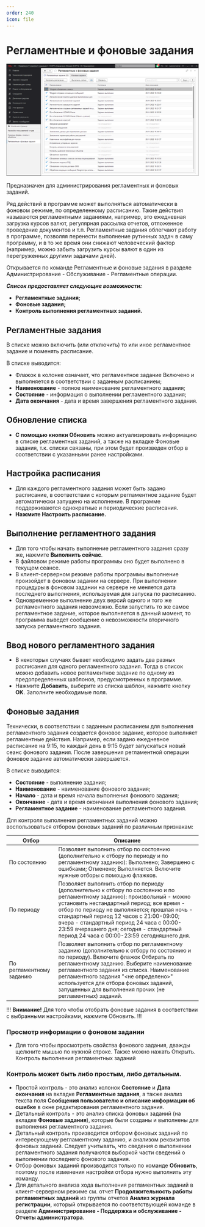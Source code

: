 ```yaml
---
order: 240
icon: file
---
```


# Регламентные и фоновые задания

![01_Регламентные](static/01_Регламентные.png)

Предназначен для администрирования регламентных и фоновых заданий.

Ряд действий в программе может выполняться автоматически в фоновом режиме, по определенному расписанию. Такие действия называются регламентными заданиями, например, это ежедневная загрузка курсов валют, регулярная рассылка отчетов, отложенное проведение документов и т.п. Регламентные задания облегчают работу в программе, позволяя перенести выполнение рутинных задач в саму программу, и в то же время они снижают человеческий фактор (например, можно забыть загрузить курсы валют в один из перегруженных другими задачами дней).

Открывается по команде Регламентные и фоновые задания в разделе Администрирование - Обслуживание - Регламентные операции.

***Cписок предоставляет следующие возможности:***

* **Регламентные задания;**  
* **Фоновые задания;**  
* **Контроль выполнения регламентных заданий.**  

## Регламентные задания

В списке можно включить (или отключить) то или иное регламентное задание и поменять расписание.

В списке выводится:

* Флажок в колонке означает, что регламентное задание Включено и выполняется в соответствии с заданным расписанием;
* **Наименование** - полное наименование регламентного задания;  
* **Состояние** - информация о выполнении регламентного задания;  
* **Дата окончания** - дата и время завершения регламентного задания.  

## Обновление списка
* **С помощью кнопки Обновить** можно актуализировать информацию в списке регламентных заданий, а также на вкладке Фоновые задания, т.к. списки связаны, при этом будет произведен отбор в соответствии с указанными ранее настройками.  

## Настройка расписания

* Для каждого регламентного задания может быть задано расписание, в соответствии с которым регламентное задание будет автоматически запущено на исполнение. В программе поддерживаются однократные и периодические расписания.  
* **Нажмите Настроить расписание.** 

## Выполнение регламентного задания

* Для того чтобы начать выполнение регламентного задания сразу же, нажмите **Выполнить сейчас**.
* В файловом режиме работы программы оно будет выполнено в текущем сеансе.
* В клиент-серверном режиме работы программы выполнение произойдет в фоновом задании на сервере. При выполнении процедуры в фоновом задании на сервере не меняется дата последнего выполнения, используемая для запуска по расписанию.
* Одновременное выполнение двух версий одного и того же регламентного задания невозможно. Если запустить то же самое регламентное задание, которое выполняется в данный момент, то программа выведет сообщение о невозможности вторичного запуска регламентного задания.

## Ввод нового регламентного задания

* В некоторых случаях бывает необходимо задать два разных расписания для одного регламентного задания. Тогда в список можно добавить новое регламентное задание по одному из предопределенных шаблонов, предусмотренных в программе.
* Нажмите **Добавить**, выберите из списка шаблон, нажмите кнопку **ОК**. Заполните необходимые поля.

## Фоновые задания  

Технически, в соответствии с заданным расписанием для выполнения регламентного задания создается фоновое задание, которое выполняет регламентные действия. Например, если задано ежедневное расписание на 9:15, то каждый день в 9:15 будет запускаться новый сеанс фонового задания. После завершения регламентной операции фоновое задание автоматически завершается.

В списке выводится:

* **Состояние** - выполнение задания;
* **Наименование** - наименование фонового задания;
* **Начало** - дата и время начала выполнения фонового задания;
* **Окончание** - дата и время окончания выполнения фонового задания;
* **Регламентное задание** - наименование регламентного задания.
 
Для контроля выполнения регламентных заданий можно воспользоваться отбором фоновых заданий по различным признакам:

|  Отбор        | Описание |
| ------------------------ | --------------------------------------------------------------------------------------------------------------------------------------------------------------------------------------------------------------------------------------------------------------------------------------------------------------------------------------------------------------------------------------------------------- |
| По состоянию                                     | Позволяет выполнить отбор по состоянию (дополнительно к отбору по периоду и по регламентному заданию): Выполнено; Завершено с ошибками; Отменено; Выполняется. Включите нужные отборы с помощью флажков.                       |
| По периоду                                       | Позволяет выполнить отбор по периоду (дополнительно к отбору по состоянию и по регламентному заданию): произвольный - можно установить нестандартный период; все время - отбор по периоду не выполняется; прошлая ночь - стандартный период 12 часов с 21:00-09:00; вчера - стандартный период 24 часа с 00:00-23:59 вчерашнего дня; сегодня - стандартный период 24 часа с 00:00-23:59 сегодняшнего дня.                                                                              |
| По регламентному заданию                         | Позволяет выполнить отбор по регламентному заданию (дополнительно к отбору по состоянию и по периоду). Включите флажок Отбирать по регламентному заданию. Выберите наименование регламентного задания из списка. Наименование регламентного задания "<не определено>" используется для отбора фоновых заданий, запущенных для выполнения прочих (не регламентных) заданий.|

!!!
**Внимание!** Для того чтобы отобрать фоновые задания в соответствии с выбранными настройками, нажмите Обновить.
!!!

### Просмотр информации о фоновом задании

* Для того чтобы просмотреть свойства фонового задания, дважды щелкните мышью по нужной строке. Также можно нажать Открыть.
Контроль выполнения регламентных заданий

### Контроль может быть либо простым, либо детальным.

* Простой контроль - это анализ колонок **Состояние** и **Дата окончания** на вкладке **Регламентные задания**, а также анализ текста поля **Сообщения пользователю и описание информации об ошибке** в окне редактирования регламентного задания.
* Детальный контроль - это анализ списка фоновых заданий (на вкладке **Фоновые задания**), которые были созданы и выполнены для выполнения регламентного задания.
* Детальный контроль производится отбором фоновых заданий по интересующему регламентному заданию, и анализом реквизитов фоновых заданий. Следует учитывать, что сведения о выполнении регламентного задания получаются выборкой части сведений о выполнении последнего фонового задания.
* Отбор фоновых заданий производится только по команде **Обновить**, поэтому после изменения настройки отбора нужно выполнить эту команду.
* Для детального анализа хода выполнения регламентных заданий в клиент-серверном режиме см. отчет **Продолжительность работы регламентных заданий** из группы отчетов **Анализ журнала регистрации**, который открывается по соответствующей команде в разделе **Администрирование - Поддержка и обслуживание - Отчеты администратора**.  